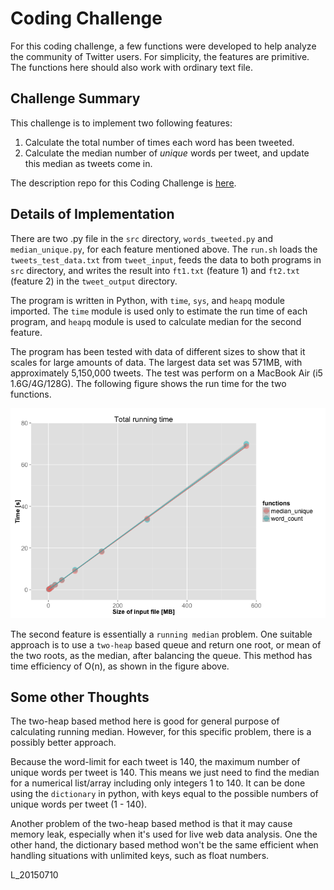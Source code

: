 Coding Challenge
===========================================================

For this coding challenge, a few functions were developed to help analyze the community of Twitter users.  For simplicity, the features are primitive. The functions here should also work with ordinary text file.

## Challenge Summary
This challenge is to implement two following features:

1. Calculate the total number of times each word has been tweeted.
2. Calculate the median number of *unique* words per tweet, and update this median as tweets come in.

The description repo for this Coding Challenge is [here](https://github.com/InsightDataScience/cc-example).

## Details of Implementation

There are two .py file in the `src` directory, `words_tweeted.py` and `median_unique.py`, for each feature mentioned above. The `run.sh` loads the `tweets_test_data.txt` from `tweet_input`, feeds the data to both programs in `src` directory, and writes the result into `ft1.txt` (feature 1) and `ft2.txt` (feature 2) in the `tweet_output` directory.

The program is written in Python, with `time`, `sys`, and `heapq` module imported. The `time` module is used only to estimate the run time of each program, and `heapq` module is used to calculate median for the second feature.

The program has been tested with data of different sizes to show that it scales for large amounts of data. The largest data set was 571MB, with approximately 5,150,000 tweets. The test was perform on a MacBook Air (i5 1.6G/4G/128G). The following figure shows the run time for the two functions.

![Example Repo Structure](plots/cc_time.png)

The second feature is essentially a `running median` problem. One suitable approach is to use a `two-heap` based queue and return one root, or mean of the two roots, as the median, after balancing the queue. This method has time efficiency of O(n), as shown in the figure above.

## Some other Thoughts

The two-heap based method here is good for general purpose of calculating running median. However, for this specific problem, there is a possibly better approach.

Because the word-limit for each tweet is 140, the maximum number of unique words per tweet is 140. This means we just need to find the median for a numerical list/array including only integers 1 to 140. It can be done using the `dictionary` in python, with keys equal to the possible numbers of unique words per tweet (1 - 140).

Another problem of the two-heap based method is that it may cause memory leak, especially when it's used for live web data analysis. One the other hand, the dictionary based method won't be the same efficient when handling situations with unlimited keys, such as float numbers.

L_20150710
